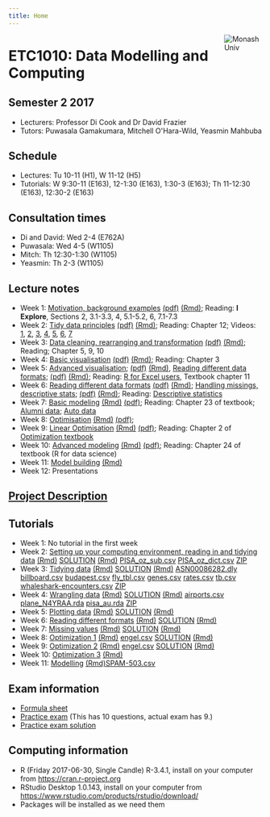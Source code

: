 ```yaml
---
title: Home
---
```


[<img src="img/M.png" style="max-width:15%;min-width:40px;float:right;" alt="Monash Univ" />](https://monash.edu)

# ETC1010: Data Modelling and Computing

## Semester 2 2017

- Lecturers: Professor Di Cook and Dr David Frazier
- Tutors: Puwasala Gamakumara, Mitchell O'Hara-Wild, Yeasmin Mahbuba

## Schedule

- Lectures: Tu 10-11 (H1), W 11-12 (H5)
- Tutorials: W 9:30-11 (E163), 12-1:30 (E163), 1:30-3 (E163); Th 11-12:30 (E163), 12:30-2 (E163)

## Consultation times

- Di and David: Wed 2-4 (E762A)
- Puwasala: Wed 4-5 (W1105)
- Mitch: Th 12:30-1:30 (W1105)
- Yeasmin: Th 2-3 (W1105)

## Lecture notes

- Week 1: [Motivation, background examples](lectures/lecture1_intro.html) [(pdf)](lectures/lecture1_intro.pdf) [(Rmd)](lectures/lecture1_intro.Rmd); Reading: __I Explore__, Sections 2, 3.1-3.3, 4, 5.1-5.2, 6, 7.1-7.3
- Week 2: [Tidy data principles](lectures/lecture2_tidydata.html)  [(pdf)](lectures/lecture2_tidydata.pdf) [(Rmd)](lectures/lecture2_tidydata.Rmd); Reading: Chapter 12; Videos: [1](https://vimeo.com/227209727), [2](https://vimeo.com/227210643), [3](https://vimeo.com/227211771), [4](https://vimeo.com/227212366), [5](https://vimeo.com/227213739), [6](https://vimeo.com/227214892), [7](https://vimeo.com/227215866)
- Week 3: [Data cleaning, rearranging and transformation](lectures/lecture3_wrangling.html)  [(pdf)](lectures/lecture3_wrangling.pdf) [(Rmd)](lectures/lecture3_wrangling.Rmd); Reading; Chapter 5, 9, 10
- Week 4: [Basic visualisation](lectures/lecture4_visualisation.html)  [(pdf)](lectures/lecture4_visualisation.pdf) [(Rmd)](lectures/lecture4_visualisation.Rmd); Reading: Chapter 3
- Week 5: [Advanced visualisation](lectures/lecture5_visualisation.html); [(pdf)](lectures/lecture5_visualisation.pdf) [(Rmd)](lectures/lecture5_visualisation.Rmd), [Reading different data formats](lectures/lecture5_readdata.html); [(pdf)](lectures/lecture5_readdata.pdf) [(Rmd)](lectures/lecture5_readdata.Rmd); Reading: [R for Excel users](http://blog.yhat.com/posts/R-for-excel-users.html), Textbook chapter 11
- Week 6: [Reading different data formats](lectures/lecture6_readdata.html) [(pdf)](lectures/lecture6_readdata.pdf) [(Rmd)](lectures/lecture6_readdata.Rmd); [Handling missings, descriptive stats](lectures/lecture6_missings.html); [(pdf)](lectures/lecture6_missings.pdf) [(Rmd)](lectures/lecture6_missings.Rmd); Reading: [Descriptive statistics](https://en.wikipedia.org/wiki/Descriptive_statistics)
- Week 7: [Basic modeling](lectures/lecture7_basicmodel.html) [(Rmd)](lectures/lecture7_basicmodel.Rmd) [(pdf)](lectures/lecture7_basicmodel.pdf); Reading: Chapter 23 of textbook; [Alumni data](lectures/AlumniGiving.csv); [Auto data](lectures/Auto_data)
- Week 8: [Optimisation](lectures/lecture8_optimization.html) [(Rmd)](lectures/lecture8_optimization.Rmd) [(pdf)](lectures/lecture8_optimization.pdf);
- Week 9: [Linear Optimisation](lectures/lecture9_optimization.html) [(Rmd)](lectures/lecture9_optimization.Rmd) [(pdf)](lectures/lecture9_optimization.pdf); Reading: Chapter 2 of [Optimization textbook](lectures/LinearProg_in_R.pdf)
- Week 10: [Advanced modeling](lectures/lecture10_advanced_models.html) [(Rmd)](lectures/lecture10_advanced_models.Rmd) [(pdf)](lectures/lecture10_advanced_models.pdf); Reading: Chapter 24 of textbook (R for data science)
- Week 11: [Model building](lectures/lecture11_advanced_models.html) [(Rmd)](lectures/lecture10_advanced_models.Rmd)
- Week 12: Presentations

## [Project Description](project/project-ETC1010.pdf) 

## Tutorials

- Week 1: No tutorial in the first week
- Week 2: [Setting up your computing environment, reading in and tidying data](labs/lab1.html) [(Rmd)](labs/lab1.Rmd) [SOLUTION](labs/lab1_solution.html) [(Rmd)](labs/lab1_solution.Rmd) [PISA_oz_sub.csv](labs/PISA_oz_sub.csv) [PISA_oz_dict.csv](labs/PISA_oz_dict.csv) [ZIP](labs/lab1.zip)
- Week 3: [Tidying data](labs/lab2.html) [(Rmd)](labs/lab2.Rmd) [SOLUTION](labs/lab2_solution.html) [(Rmd)](labs/lab2_solution.Rmd) [ASN00086282.dly](labs/ASN00086282.dly) [billboard.csv](labs/billboard.csv) [budapest.csv](labs/budapest.csv) [fly_tbl.csv](labs/fly_tbl.csv) [genes.csv](labs/genes.csv) [rates.csv](labs/rates.csv) [tb.csv](labs/tb.csv) [whaleshark-encounters.csv](labs/whaleshark-encounters.csv) [ZIP](labs/lab2.zip)
- Week 4: [Wrangling data](labs/lab3.html) [(Rmd)](labs/lab3.Rmd) [SOLUTION](labs/lab3_solution.html) [(Rmd)](labs/lab3_solution.Rmd) [airports.csv](labs/airports.csv) [plane_N4YRAA.rda](labs/plane_N4YRAA.rda) [pisa_au.rda](labs/pisa_au.rda) [ZIP](labs/lab3.zip)
- Week 5: [Plotting data](labs/lab4.html) [(Rmd)](labs/lab4.Rmd) [SOLUTION](labs/lab4_solution.html) [(Rmd)](labs/lab4_solution.Rmd)
- Week 6: [Reading different formats](labs/lab5.html) [(Rmd)](labs/lab5.Rmd) [SOLUTION](labs/lab5_solution.html) [(Rmd)](labs/lab5_solution.Rmd)
- Week 7: [Missing values](labs/lab6.html) [(Rmd)](labs/lab6.Rmd) [SOLUTION](labs/lab6_solution.html) [(Rmd)](labs/lab6_solution.Rmd) 
- Week 8: [Optimization 1](labs/lab7.html) [(Rmd)](labs/lab7.Rmd) [engel.csv](labs/engel.csv) [SOLUTION](labs/lab7_solution.html) [(Rmd)](labs/lab7_solution.Rmd) 
- Week 9: [Optimization 2](labs/lab8.html) [(Rmd)](labs/lab8.Rmd) [engel.csv](labs/engel.csv) [SOLUTION](labs/lab8_solution.html) [(Rmd)](labs/lab8_solution.Rmd) 
- Week 10: [Optimization 3](labs/lab9.html) [(Rmd)](labs/lab9.Rmd)
- Week 11: [Modelling](labs/lab10.html) [(Rmd)](labs/lab10.Rmd)[SPAM-503.csv](labs/SPAM-503.csv)

## Exam information

- [Formula sheet](lectures/ETC1010_FORMULA_SHEET.pdf)
- [Practice exam](exam/practice_exam2017.pdf) (This has 10 questions, actual exam has 9.)
- [Practice exam solution](exam/practice_exam2017_solution.pdf)

## Computing information

- R (Friday 2017-06-30, Single Candle) R-3.4.1, install on your computer from https://cran.r-project.org
- RStudio Desktop 1.0.143, install on your computer from https://www.rstudio.com/products/rstudio/download/
- Packages will be installed as we need them
